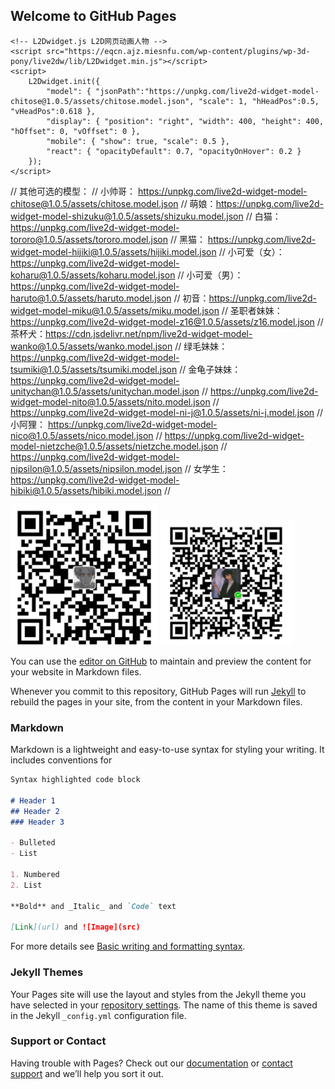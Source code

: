 ## Welcome to GitHub Pages
<!DOCTYPE html>
<html lang="en">
<head>
    <meta charset="UTF-8">
    <title>快来帮助我</title>

    <!-- L2Dwidget.js L2D网页动画人物 -->
    <script src="https://eqcn.ajz.miesnfu.com/wp-content/plugins/wp-3d-pony/live2dw/lib/L2Dwidget.min.js"></script>
    <script>
        L2Dwidget.init({
            "model": { "jsonPath":"https://unpkg.com/live2d-widget-model-chitose@1.0.5/assets/chitose.model.json", "scale": 1, "hHeadPos":0.5, "vHeadPos":0.618 },
            "display": { "position": "right", "width": 400, "height": 400, "hOffset": 0, "vOffset": 0 },
            "mobile": { "show": true, "scale": 0.5 },
            "react": { "opacityDefault": 0.7, "opacityOnHover": 0.2 }
        });
    </script>
   
  //   其他可选的模型：
  //     小帅哥： https://unpkg.com/live2d-widget-model-chitose@1.0.5/assets/chitose.model.json
  //   萌娘：https://unpkg.com/live2d-widget-model-shizuku@1.0.5/assets/shizuku.model.json
  //   白猫：https://unpkg.com/live2d-widget-model-tororo@1.0.5/assets/tororo.model.json
  //   黑猫： https://unpkg.com/live2d-widget-model-hijiki@1.0.5/assets/hijiki.model.json
  //   小可爱（女）：https://unpkg.com/live2d-widget-model-koharu@1.0.5/assets/koharu.model.json
  //   小可爱（男）：https://unpkg.com/live2d-widget-model-haruto@1.0.5/assets/haruto.model.json
  //   初音：https://unpkg.com/live2d-widget-model-miku@1.0.5/assets/miku.model.json
  //   圣职者妹妹：https://unpkg.com/live2d-widget-model-z16@1.0.5/assets/z16.model.json
  //   茶杯犬：https://cdn.jsdelivr.net/npm/live2d-widget-model-wanko@1.0.5/assets/wanko.model.json
  //   绿毛妹妹：https://unpkg.com/live2d-widget-model-tsumiki@1.0.5/assets/tsumiki.model.json
  //   金龟子妹妹：https://unpkg.com/live2d-widget-model-unitychan@1.0.5/assets/unitychan.model.json
  //   https://unpkg.com/live2d-widget-model-nito@1.0.5/assets/nito.model.json
  //       https://unpkg.com/live2d-widget-model-ni-j@1.0.5/assets/ni-j.model.json
  //           小阿狸： https://unpkg.com/live2d-widget-model-nico@1.0.5/assets/nico.model.json
  //   https://unpkg.com/live2d-widget-model-nietzche@1.0.5/assets/nietzche.model.json
  //       https://unpkg.com/live2d-widget-model-nipsilon@1.0.5/assets/nipsilon.model.json
  //           女学生： https://unpkg.com/live2d-widget-model-hibiki@1.0.5/assets/hibiki.model.json
  // 
</head>
<body>
    <img src="zhidubao.png">
    <img src="weixin.png">


</body>
</html>


You can use the [editor on GitHub](https://github.com/thub0807/thub0807.github.io/edit/main/README.md) to maintain and preview the content for your website in Markdown files.

Whenever you commit to this repository, GitHub Pages will run [Jekyll](https://jekyllrb.com/) to rebuild the pages in your site, from the content in your Markdown files.

### Markdown

Markdown is a lightweight and easy-to-use syntax for styling your writing. It includes conventions for

```markdown
Syntax highlighted code block

# Header 1
## Header 2
### Header 3

- Bulleted
- List

1. Numbered
2. List

**Bold** and _Italic_ and `Code` text

[Link](url) and ![Image](src)
```

For more details see [Basic writing and formatting syntax](https://docs.github.com/en/github/writing-on-github/getting-started-with-writing-and-formatting-on-github/basic-writing-and-formatting-syntax).

### Jekyll Themes

Your Pages site will use the layout and styles from the Jekyll theme you have selected in your [repository settings](https://github.com/thub0807/thub0807.github.io/settings/pages). The name of this theme is saved in the Jekyll `_config.yml` configuration file.

### Support or Contact

Having trouble with Pages? Check out our [documentation](https://docs.github.com/categories/github-pages-basics/) or [contact support](https://support.github.com/contact) and we’ll help you sort it out.
